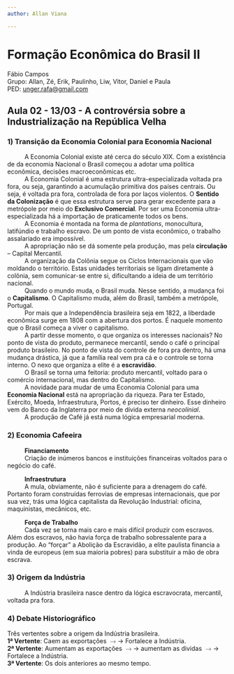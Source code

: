 ```yaml
---
author: Allan Viana

---
```


<h1 id="formação-econômica-do--brasil-ii">Formação Econômica do  Brasil II</h1>
<p>Fábio Campos<br>
Grupo: Allan, Zé, Erik, Paulinho, Liw, Vitor, Daniel e Paula<br>
PED: <a href="mailto:unger.rafa@gmail.com">unger.rafa@gmail.com</a></p>
<h2 id="aula-02---1303---a-controvérsia-sobre-a-industrialização-na-república-velha">Aula 02 - 13/03 - A controvérsia sobre a Industrialização na República Velha</h2>
<h3 id="transição-da-economia-colonial-para-economia-nacional">1) Transição da Economia Colonial para Economia Nacional</h3>
<p>&nbsp;&nbsp;&nbsp;&nbsp;&nbsp;&nbsp;&nbsp;&nbsp;&nbsp;&nbsp;A Economia Colonial existe até cerca do século XIX. Com a existência de da economia Nacional o Brasil começou a adotar uma política econômica, decisões macroeconômicas etc.<br>
&nbsp;&nbsp;&nbsp;&nbsp;&nbsp;&nbsp;&nbsp;&nbsp;&nbsp;&nbsp;A Economia Colonial é uma estrutura ultra-especializada voltada pra fora, ou seja, garantindo a acumulação primitiva dos países centrais. Ou seja, é voltada pra fora, controlada de fora por laços violentos. O <strong>Sentido da Colonização</strong> é que essa estrutura serve para gerar excedente para a metrópole por meio do <strong>Exclusivo Comercial</strong>. Por ser uma Economia ultra-especializada há a importação de praticamente todos os bens.<br>
&nbsp;&nbsp;&nbsp;&nbsp;&nbsp;&nbsp;&nbsp;&nbsp;&nbsp;&nbsp;A Economia é montada na forma de <em>plantations</em>, monocultura, latifúndio e trabalho escravo. De um ponto de vista econômico, o trabalho assalariado era impossível.<br>
&nbsp;&nbsp;&nbsp;&nbsp;&nbsp;&nbsp;&nbsp;&nbsp;&nbsp;&nbsp;A apropriação não se dá somente pela produção, mas pela <strong>circulação</strong> – Capital Mercantil.<br>
&nbsp;&nbsp;&nbsp;&nbsp;&nbsp;&nbsp;&nbsp;&nbsp;&nbsp;&nbsp;A organização da Colônia segue os Ciclos Internacionais que vão moldando o território. Estas unidades territoriais se ligam diretamente à colônia, sem comunicar-se entre si, dificultando a ideia de um território nacional.<br>
&nbsp;&nbsp;&nbsp;&nbsp;&nbsp;&nbsp;&nbsp;&nbsp;&nbsp;&nbsp;Quando o mundo muda, o Brasil muda. Nesse sentido, a mudança foi o <strong>Capitalismo</strong>. O Capitalismo muda, além do Brasil, também a metrópole, Portugal.<br>
&nbsp;&nbsp;&nbsp;&nbsp;&nbsp;&nbsp;&nbsp;&nbsp;&nbsp;&nbsp;Por mais que a Independência brasileira seja em 1822, a liberdade econômica surge em 1808 com a abertura dos portos. É naquele momento que o Brasil começa a viver o capitalismo.<br>
&nbsp;&nbsp;&nbsp;&nbsp;&nbsp;&nbsp;&nbsp;&nbsp;&nbsp;&nbsp;A partir desse momento, o que organiza os interesses nacionais? No ponto de vista do produto, permanece mercantil, sendo o café o principal produto brasileiro. No ponto de vista do controle de fora pra dentro, há uma mudança drástica, já que a família real vem pra cá e o controle se torna interno. O nexo que organiza a elite é a <strong>escravidão</strong>.<br>
&nbsp;&nbsp;&nbsp;&nbsp;&nbsp;&nbsp;&nbsp;&nbsp;&nbsp;&nbsp;O Brasil se torna uma feitoria: produto mercantil, voltado para o comércio internacional, mas dentro do Capitalismo.<br>
&nbsp;&nbsp;&nbsp;&nbsp;&nbsp;&nbsp;&nbsp;&nbsp;&nbsp;&nbsp;A novidade para mudar de uma Economia Colonial para uma <strong>Economia Nacional</strong> está na apropriação da riqueza. Para ter Estado, Exército, Moeda, Infraestrutura, Portos, é preciso ter dinheiro. Esse dinheiro vem do Banco da Inglaterra por meio de dívida externa <em>neocolinial</em>.<br>
&nbsp;&nbsp;&nbsp;&nbsp;&nbsp;&nbsp;&nbsp;&nbsp;&nbsp;&nbsp;A produção de Café já está numa lógica empresarial moderna.</p>
<h3 id="economia-cafeeira">2) Economia Cafeeira</h3>
<p>&nbsp;&nbsp;&nbsp;&nbsp;&nbsp;&nbsp;&nbsp;&nbsp;&nbsp;&nbsp;<strong>Financiamento</strong><br>
&nbsp;&nbsp;&nbsp;&nbsp;&nbsp;&nbsp;&nbsp;&nbsp;&nbsp;&nbsp;Criação de inúmeros bancos e instituições financeiras voltados para o negócio do café.</p>
<p>&nbsp;&nbsp;&nbsp;&nbsp;&nbsp;&nbsp;&nbsp;&nbsp;&nbsp;&nbsp;<strong>Infraestrutura</strong><br>
&nbsp;&nbsp;&nbsp;&nbsp;&nbsp;&nbsp;&nbsp;&nbsp;&nbsp;&nbsp;A mula, obviamente, não é suficiente para a drenagem do café. Portanto foram construídas ferrovias de empresas internacionais, que por sua vez, trás uma lógica capitalista da Revolução Industrial: oficina, maquinistas, mecânicos, etc.</p>
<p>&nbsp;&nbsp;&nbsp;&nbsp;&nbsp;&nbsp;&nbsp;&nbsp;&nbsp;&nbsp;<strong>Força de Trabalho</strong><br>
&nbsp;&nbsp;&nbsp;&nbsp;&nbsp;&nbsp;&nbsp;&nbsp;&nbsp;&nbsp;Cada vez se torna mais caro e mais difícil produzir com escravos. Além dos escravos, não havia força de trabalho sobressalente para a produção. Ao “forçar” a Abolição da Escravidão, a elite paulista financia a vinda de europeus (em sua maioria pobres) para substituir a mão de obra escrava.</p>
<h3 id="origem-da-indústria">3) Origem da Indústria</h3>
<p>&nbsp;&nbsp;&nbsp;&nbsp;&nbsp;&nbsp;&nbsp;&nbsp;&nbsp;&nbsp;A Indústria brasileira nasce dentro da lógica escravocrata, mercantil, voltada pra fora.</p>
<h3 id="debate-historiográfico">4) Debate Historiográfico</h3>
<p>Três vertentes sobre a origem da Indústria brasileira.<br>
<strong>1ª Vertente</strong>: Caem as exportações <span class="katex--inline"><span class="katex"><span class="katex-mathml"><math><semantics><mrow><mo>→</mo></mrow><annotation encoding="application/x-tex">\rightarrow</annotation></semantics></math></span><span class="katex-html" aria-hidden="true"><span class="base"><span class="strut" style="height: 0.36687em; vertical-align: 0em;"></span><span class="mrel">→</span></span></span></span></span> Fortalece a Indústria.<br>
<strong>2ª Vertente</strong>:  Aumentam as exportações <span class="katex--inline"><span class="katex"><span class="katex-mathml"><math><semantics><mrow><mo>→</mo></mrow><annotation encoding="application/x-tex">\rightarrow</annotation></semantics></math></span><span class="katex-html" aria-hidden="true"><span class="base"><span class="strut" style="height: 0.36687em; vertical-align: 0em;"></span><span class="mrel">→</span></span></span></span></span> aumentam as dividas <span class="katex--inline"><span class="katex"><span class="katex-mathml"><math><semantics><mrow><mo>→</mo></mrow><annotation encoding="application/x-tex">\rightarrow</annotation></semantics></math></span><span class="katex-html" aria-hidden="true"><span class="base"><span class="strut" style="height: 0.36687em; vertical-align: 0em;"></span><span class="mrel">→</span></span></span></span></span> Fortalece a Indústria.<br>
<strong>3ª Vertente</strong>: Os dois anteriores ao mesmo tempo.</p>

